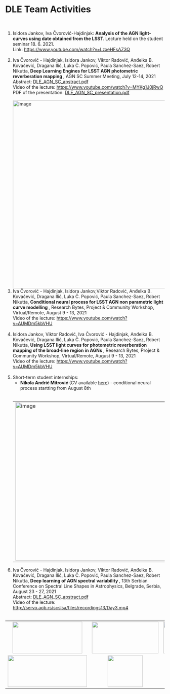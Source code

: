 <h1>  DLE Team Activities </h1>
<br> 
<ol>
  <li> Isidora Jankov, Iva Čvorović-Hajdinjak: <b> Analysis of the AGN light-curves using date obtained from the LSST. </b> Lecture held on the student seminar 18. 6. 2021. <br> Link: <a href="https://www.youtube.com/watch?v=LzxeHFsAZ3Q"> https://www.youtube.com/watch?v=LzxeHFsAZ3Q </a>

 </li>
  <br>
  <li> Iva Čvorović - Hajdinjak, Isidora Jankov, Viktor Radović, Anđelka B. Kovačević, Dragana Ilić, Luka Č. Popović, Paula Sanchez-Saez, Robert Nikutta, 
    <b> Deep Learning Engines for LSST AGN photometric reverberation mapping </b>, AGN SC Summer Meeting, July 12-14, 2021 <br>
    Abstract: <a href="https://github.com/LSST-sersag/dle/blob/main/activities/DLE_AGN_SC_apstract.pdf"> DLE_AGN_SC_apstract.pdf </a> <br>
    Video of the lecture: <a href="https://www.youtube.com/watch?v=MYKg1J0jRwQ" > https://www.youtube.com/watch?v=MYKg1J0jRwQ </a> <br>
    PDF of the presentation: <a href="https://github.com/LSST-sersag/dle/blob/main/activities/Deep%20Learning%20Engines%20for%20LSST%20AGN%20photometric%20reverberation%20mapping.pdf"> DLE_AGN_SC_presentation.pdf </a> 
    
    
  </li>
  <br>
  
  <img width="593" alt="image" align="center" src="https://user-images.githubusercontent.com/78701856/135506664-c7e5dee3-8d23-4e02-a38d-00a7c2cd6c55.png">


  <li> Iva Čvorović - Hajdinjak, Isidora Jankov,Viktor Radović, Anđelka B. Kovačević, Dragana Ilić, Luka Č. Popović, Paula Sanchez-Saez, Robert Nikutta,   <b> Conditional neural process for LSST AGN non parametric light curve modelling </b>, Research Bytes, Project & Community Workshop, Virtual/Remote, August 9 - 13, 2021 <br>
    Video of the lecture: <a href="https://www.youtube.com/watch?v=AUMDm5kbVHU"> https://www.youtube.com/watch?v=AUMDm5kbVHU </a> 
    
  </li>
  <br>
  <li> Isidora Jankov, Viktor Radović,  Iva Čvorović - Hajdinjak, Anđelka B. Kovačević, Dragana Ilić, Luka Č. Popović, Paula Sanchez-Saez, Robert Nikutta,  <b> Using LSST light curves for photometric reverberation mapping of the broad-line region in AGNs </b>, Research Bytes, Project & Community Workshop, Virtual/Remote, August 9 - 13, 2021 <br>
    Video of the lecture: <a href="https://www.youtube.com/watch?v=AUMDm5kbVHU"> https://www.youtube.com/watch?v=AUMDm5kbVHU </a> 
    
  </li>
  <br>
  
  <li>
    Short-term student internships: 
    <ul> <li> <b> Nikola Andrić Mitrović </b> (CV available <a href="https://github.com/LSST-sersag/dle/blob/main/activities/CV_Nikola_Andric_Mitrovic.pdf">here</a>) -  conditional neural process startting from August 8th </li> </ul>
    
  </li>
  <br>
  
  
  <table align = "center">
    <tr>
  <td> <img width="500" alt="image" src="https://user-images.githubusercontent.com/78701856/135506537-ee97a72f-5bbe-49a6-bb01-06153d27c1c4.png"> </td>

  <td> <img width="500" alt="image" src="https://user-images.githubusercontent.com/78701856/135506337-4ff2cd7b-84fe-4874-837c-50c455eb59ab.png"> </td> 
    </tr>
  </table>
    
  <li> Iva Čvorović - Hajdinjak, Isidora Jankov, Viktor Radović, Anđelka B. Kovačević, Dragana Ilić, Luka Č. Popović, Paula Sanchez-Saez, Robert Nikutta, 
    <b> Deep learning of AGN spectral variability </b>, 13th Serbian Conference on Spectral Line Shapes in Astrophysics, Belgrade, Serbia, August 23 - 27, 2021 <br>
    Abstract: <a href="https://github.com/LSST-sersag/dle/blob/main/activities/DL_AGN_13_SCSLSA_apstract.pdf"> DLE_AGN_SC_apstract.pdf </a> <br> 
     Video of the lecture: <a href="http://servo.aob.rs/scslsa/files/recordings13/Day3.mp4"> http://servo.aob.rs/scslsa/files/recordings13/Day3.mp4 </a> 
  </li>
  <br>
  
 </ol>
 
 
 <table align = "center">
  
  <tr>
    <td align="center"><img width=220 height=100 src="https://user-images.githubusercontent.com/78701856/121324461-0b87ac80-c911-11eb-8196-2c688f61a4bd.png"> </td>
    <td align="center"> <img width =210 height=100 src="https://user-images.githubusercontent.com/78701856/121673183-edf14900-cab0-11eb-83e6-ceeac881c2f9.png"></td> 
    <td align="center"> <img width=220 height=100 src="https://user-images.githubusercontent.com/78701856/121673230-f8abde00-cab0-11eb-8f1c-eacf6c399c4b.png"> </td>
  </tr>
  <tr>
    <td align="center">  <img width=250 height=100 src="https://user-images.githubusercontent.com/78701856/121677377-116ac280-cab6-11eb-80a9-058141fd9939.png"> </td>
    <td align="center"> <img width=110 height=100 src="https://user-images.githubusercontent.com/78701856/121677418-1d568480-cab6-11eb-8c42-0a72b4e8ead5.gif"> </td>
    <td align="center"> <img width=200 height=100 src="https://user-images.githubusercontent.com/78701856/121677472-3101eb00-cab6-11eb-87fc-b1c193d03ef0.png"> </td>

  </tr>
 </table>



